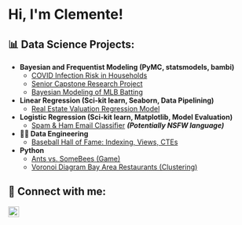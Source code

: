 <h1>Hi, I'm Clemente!</h1>

<h2>📊 Data Science Projects:</h2>

- <b>Bayesian and Frequentist Modeling (PyMC, statsmodels, bambi)</b>
  - [COVID Infection Risk in Households](https://github.com/clementeramos/COVID-Infection-Risk-in-Households) 
  - [Senior Capstone Research Project](https://github.com/clementeramos/Predicting-CA-Electricity-Demand)
  - [Bayesian Modeling of MLB Batting](https://github.com/clementeramos/Bayesian-Modeling-of-MLB-Batting-Averages)
- <b>Linear Regression (Sci-kit learn, Seaborn, Data Pipelining)</b>
  - [Real Estate Valuation Regression Model](https://github.com/clementeramos/LABURLΩΩz)
- <b>Logistic Regression (Sci-kit learn, Matplotlib, Model Evaluation)</b>
  - [Spam & Ham Email Classifier](https://github.com/clementeramos/LABURL) <b><i>(Potentially NSFW language)</b></i>
- <b>👨‍💻 Data Engineering</b>
  - [Baseball Hall of Fame: Indexing, Views, CTEs](https://github.com/clementeramos/clementeramos/MLB-Hall-of-Fame)
- <b>Python</b>
  - [Ants vs. SomeBees (Game)](https://github.com/clementeramos/LABURL)
  - [Voronoi Diagram Bay Area Restaurants (Clustering)](https://github.com/clementeramos/LABURL)
 
<h2> 🤳 Connect with me:</h2>

[<img align="left" alt="Clemente Ramos | LinkedIn" width="22px" src="https://cdn.jsdelivr.net/npm/simple-icons@v3/icons/linkedin.svg" />][linkedin]

[linkedin]: https://www.linkedin.com/in/cramos18/

<!--
**joshmadakor1/joshmadakor1** is a ✨ _special_ ✨ repository because its `README.md` (this file) appears on your GitHub profile.

Here are some ideas to get you started:

- 🔭 I’m currently working on ...
- 🌱 I’m currently learning ...
- 👯 I’m looking to collxc    E ewsdrydx6 ftA 2BQ[](url)aborate on ...
- 🤔 I’m looking for help with ...
- 💬 Ask me about ...
- 📫 How to reach me: ...
- 😄 Pronouns: ...
- ⚡ Fun fact: ...
-->
